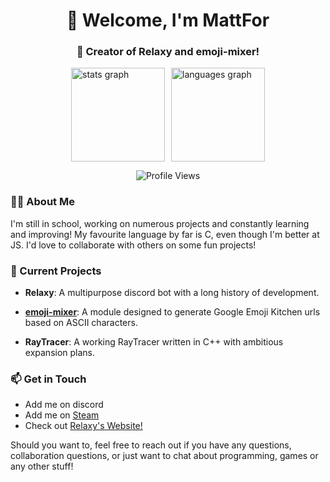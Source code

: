 <h1 align="center">👋 Welcome, I'm MattFor</h1>
<h3 align="center">🚀 Creator of Relaxy and emoji-mixer!</h3>

<div style="display: flex; justify-content: center;">
  <img src="https://github-readme-stats.vercel.app/api?username=MattFor&hide_title=false&hide_rank=false&show_icons=true&include_all_commits=true&count_private=true&disable_animations=false&theme=dracula&locale=en&hide_border=false" height="150" alt="stats graph" style="margin-right: 10px;" />
  <img src="https://github-readme-stats.vercel.app/api/top-langs?username=MattFor&locale=en&hide_title=false&layout=compact&card_width=320&langs_count=5&theme=dracula&hide_border=false" height="150" alt="languages graph" />
</div>


<p align="center">
  <img src="https://komarev.com/ghpvc/?username=mattfor&label=Profile%20views&color=0e75b6&style=flat" alt="Profile Views" />
</p>

### 🧑‍💻 About Me

I'm still in school, working on numerous projects and constantly learning and improving!
My favourite language by far is C, even though I'm better at JS. I'd love to collaborate with others on some fun projects!

### 🌱 Current Projects

- **Relaxy**: A multipurpose discord bot with a long history of development.

- [**emoji-mixer**](https://www.npmjs.com/package/emoji-mixer): A module designed to generate Google Emoji Kitchen urls based on ASCII characters.

- **RayTracer**: A working RayTracer written in C++ with ambitious expansion plans.

### 📫 Get in Touch

- Add me on discord
- Add me on [Steam]([https://twitter.com/yourhandle](https://steamcommunity.com/id/MattFor/))
- Check out [Relaxy's Website!](https://relaxy.xyz)

Should you want to, feel free to reach out if you have any questions, collaboration questions, or just want to chat about programming, games or any other stuff!
